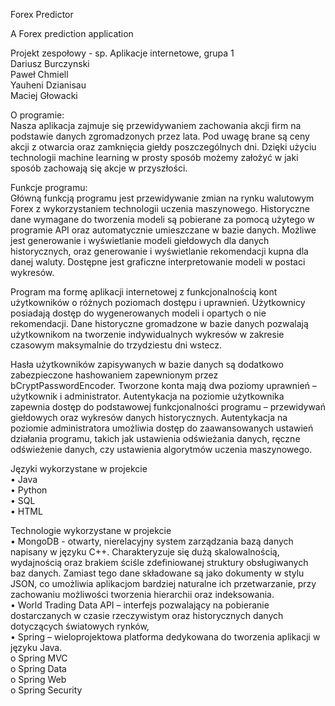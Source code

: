 Forex Predictor

A Forex prediction application

Projekt zespołowy - sp. Aplikacje internetowe, grupa 1</br>
Dariusz Burczynski</br>
Paweł Chmiell</br>
Yauheni Dzianisau</br>
Maciej Głowacki</br>

O programie:</br>
Nasza aplikacja zajmuje się przewidywaniem zachowania akcji firm na podstawie danych zgromadzonych przez lata. Pod uwagę brane są ceny akcji z otwarcia oraz zamknięcia giełdy poszczególnych dni. Dzięki użyciu technologii machine learning w prosty sposób możemy założyć w jaki sposób zachowają się akcje w przyszłości.

Funkcje programu:</br>
Główną funkcją programu jest przewidywanie zmian na rynku walutowym Forex z wykorzystaniem technologii uczenia maszynowego. Historyczne dane wymagane do tworzenia modeli są pobierane za pomocą użytego w programie API oraz automatycznie umieszczane w bazie danych. Możliwe jest generowanie i wyświetlanie modeli giełdowych dla danych historycznych, oraz generowanie i wyświetlanie rekomendacji  kupna dla danej waluty. Dostępne jest graficzne interpretowanie modeli w postaci wykresów. 

Program ma formę aplikacji internetowej z funkcjonalnością kont użytkowników o różnych poziomach dostępu i uprawnień. Użytkownicy posiadają dostęp do wygenerowanych modeli i opartych o nie rekomendacji. Dane historyczne gromadzone w bazie danych pozwalają użytkownikom na tworzenie indywidualnych wykresów w zakresie czasowym maksymalnie do trzydziestu dni wstecz.

Hasła użytkowników zapisywanych w bazie danych są dodatkowo zabezpieczone hashowaniem zapewnionym przez bCryptPasswordEncoder. Tworzone konta mają dwa poziomy uprawnień – użytkownik i administrator. Autentykacja na poziomie użytkownika zapewnia dostęp do podstawowej funkcjonalności programu – przewidywań giełdowych oraz wykresów danych historycznych. Autentykacja na poziomie administratora umożliwia dostęp do zaawansowanych ustawień działania programu, takich jak ustawienia odświeżania danych, ręczne odświeżenie danych, czy ustawienia algorytmów uczenia maszynowego.</br>


Języki wykorzystane w projekcie</br>
•	Java</br>
•	Python</br>
•	SQL</br>
•	HTML</br>

Technologie wykorzystane w projekcie</br>
•	MongoDB -  otwarty, nierelacyjny system zarządzania bazą danych napisany w języku C++. Charakteryzuje się dużą skalowalnością, wydajnością oraz brakiem ściśle zdefiniowanej struktury obsługiwanych baz danych. Zamiast tego dane składowane są jako dokumenty w stylu JSON, co umożliwia aplikacjom bardziej naturalne ich przetwarzanie, przy zachowaniu możliwości tworzenia hierarchii oraz indeksowania.</br>
•	World Trading Data API – interfejs pozwalający na pobieranie dostarczanych w czasie rzeczywistym oraz historycznych danych dotyczących światowych rynków,</br>
•	Spring – wieloprojektowa platforma dedykowana do tworzenia aplikacji w języku Java.</br>
o	Spring MVC </br>
o	Spring Data </br>
o	Spring Web </br>
o	Spring Security</br>
